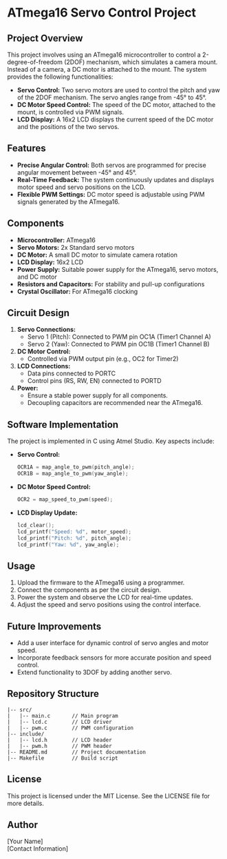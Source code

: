 # ATmega16 Servo Control Project

## Project Overview
This project involves using an ATmega16 microcontroller to control a 2-degree-of-freedom (2DOF) mechanism, which simulates a camera mount. Instead of a camera, a DC motor is attached to the mount. The system provides the following functionalities:

- **Servo Control:** Two servo motors are used to control the pitch and yaw of the 2DOF mechanism. The servo angles range from -45° to 45°.
- **DC Motor Speed Control:** The speed of the DC motor, attached to the mount, is controlled via PWM signals.
- **LCD Display:** A 16x2 LCD displays the current speed of the DC motor and the positions of the two servos.

## Features
- **Precise Angular Control:** Both servos are programmed for precise angular movement between -45° and 45°.
- **Real-Time Feedback:** The system continuously updates and displays motor speed and servo positions on the LCD.
- **Flexible PWM Settings:** DC motor speed is adjustable using PWM signals generated by the ATmega16.

## Components
- **Microcontroller:** ATmega16
- **Servo Motors:** 2x Standard servo motors
- **DC Motor:** A small DC motor to simulate camera rotation
- **LCD Display:** 16x2 LCD
- **Power Supply:** Suitable power supply for the ATmega16, servo motors, and DC motor
- **Resistors and Capacitors:** For stability and pull-up configurations
- **Crystal Oscillator:** For ATmega16 clocking

## Circuit Design
1. **Servo Connections:**
   - Servo 1 (Pitch): Connected to PWM pin OC1A (Timer1 Channel A)
   - Servo 2 (Yaw): Connected to PWM pin OC1B (Timer1 Channel B)
2. **DC Motor Control:**
   - Controlled via PWM output pin (e.g., OC2 for Timer2)
3. **LCD Connections:**
   - Data pins connected to PORTC
   - Control pins (RS, RW, EN) connected to PORTD
4. **Power:**
   - Ensure a stable power supply for all components.
   - Decoupling capacitors are recommended near the ATmega16.

## Software Implementation
The project is implemented in C using Atmel Studio. Key aspects include:

- **Servo Control:**
  ```c
  OCR1A = map_angle_to_pwm(pitch_angle);
  OCR1B = map_angle_to_pwm(yaw_angle);
  ```
- **DC Motor Speed Control:**
  ```c
  OCR2 = map_speed_to_pwm(speed);
  ```
- **LCD Display Update:**
  ```c
  lcd_clear();
  lcd_printf("Speed: %d", motor_speed);
  lcd_printf("Pitch: %d", pitch_angle);
  lcd_printf("Yaw: %d", yaw_angle);
  ```

## Usage
1. Upload the firmware to the ATmega16 using a programmer.
2. Connect the components as per the circuit design.
3. Power the system and observe the LCD for real-time updates.
4. Adjust the speed and servo positions using the control interface.

## Future Improvements
- Add a user interface for dynamic control of servo angles and motor speed.
- Incorporate feedback sensors for more accurate position and speed control.
- Extend functionality to 3DOF by adding another servo.

## Repository Structure
```
|-- src/
|   |-- main.c       // Main program
|   |-- lcd.c        // LCD driver
|   |-- pwm.c        // PWM configuration
|-- include/
|   |-- lcd.h        // LCD header
|   |-- pwm.h        // PWM header
|-- README.md        // Project documentation
|-- Makefile         // Build script
```

## License
This project is licensed under the MIT License. See the LICENSE file for more details.

## Author
[Your Name]  
[Contact Information]
